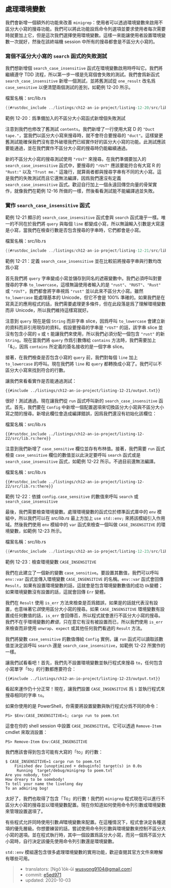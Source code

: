 ## 處理環境變數

我們會新增一個額外的功能來改善 `minigrep`：使用者可以透過環境變數來啟用不區分大小寫的搜尋功能。我們可以將此功能設爲命令列選項並要求使用者每次需要時就要加上它，但是這次我們選擇使用環境變數。這樣一來能讓使用者設置環境變數一次就好，然後在該終端機 session 中所有的搜尋都會是不區分大小寫的。

### 寫個不區分大小寫的 `search` 函式的失敗測試

我們想新增個 `search_case_insensitive` 函式在環境變數啟用時呼叫它。我們將繼續遵守 TDD 流程，所以第一步一樣是先寫個會失敗的測試。我們會爲新函式 `search_case_insensitive` 新增一個測試，並將舊測試從 `one_result` 改名爲 `case_sensitive` 以便清楚兩個測試的差別，如範例 12-20 所示。

<span class="filename">檔案名稱：src/lib.rs</span>

```rust
{{#rustdoc_include ../listings/ch12-an-io-project/listing-12-20/src/lib.rs:here}}
```

<span class="caption">範例 12-20：爲準備加入的不區分大小寫函式新增個失敗測試</span>

注意到我們也修改了舊測試 `contents`。我們新增了一行使用大寫 D 的 `"Duct tape."`，當我們以區分大小寫來搜尋時，就不會符合要搜尋的 `"duct"`。這樣變更舊測試能確保我們沒有意外破壞我們已經實作好的區分大小寫的功能。此測試應該要能通過，並在我們實作不區分大小寫的搜尋時仍能繼續通過。

新的不區分大小寫的搜尋測試使用 `"rUsT"` 來搜尋。在我們準備要加入的 `search_case_insensitive` 函式中，要搜尋的 `"rUsT"` 應該要能符合有大寫 R 的 `"Rust:"` 以及 `"Trust me."` 這幾行，就算兩者都與搜尋字串有不同的大小寫。這是我們的失敗測試而且它還無法編譯，因爲我們還沒有定義 `search_case_insensitive` 函式。歡迎自行加上一個永遠回傳空向量的骨架實作，就像我們在範例 12-16 所做的一樣，然後看看測試能不能編譯過並失敗。

### 實作 `search_case_insensitive` 函式

範例 12-21 顯示的 `search_case_insensitive` 函式會與 `search` 函式幾乎一樣。唯一的不同在於我們將 `query` 與每個 `line` 都變成小寫，所以無論輸入引數是大寫還是小寫，當我們在檢查行數是否包含搜尋的字串時，它們都會是小寫。

<span class="filename">檔案名稱：src/lib.rs</span>

```rust
{{#rustdoc_include ../listings/ch12-an-io-project/listing-12-21/src/lib.rs:here}}
```

<span class="caption">範例 12-21：定義 `search_case_insensitive` 並在比較前將搜尋字串與行數均改爲小寫</span>

首先我們將 `query` 字串變成小寫並儲存到同名的遮蔽變數中。我們必須呼叫對要搜尋的字串 `to_lowercase`，這樣無論使用者輸入的是 `"rust"`、`"RUST"`、`"Rust"` 或 `"rUsT"`，我們都會將字串視爲 `"rust"` 並以此來不區分大小寫。雖然 `to_lowercase` 能處理基本的 Unicode，但它不會是 100% 準確的。如果我們是在寫真正的應用程式的話，我們需要處理更多條件，但在此段落是爲了理解環境變數而非 Unicode，所以我們維持這樣寫就好。

注意到 `query` 現在是個 `String` 而非字串 slice，因爲呼叫 `to_lowercase` 會建立新的資料而非引用現存的資料。假設要搜尋的字串是 `"rUsT"` 的話，該字串 slice 並沒有包含小寫的 `u` 或 `t` 能讓我們來使用，所以我們必須分配一個包含 `"rust"` 的新 `String`。現在當我們將 `query` 作爲引數傳給 `contains` 方法時，我們需要加上「&」，因爲 `contains` 所定義的簽名接收的是一個字串 slice。

接著，在我們檢查是否包含小寫的 `query` 前，我們對每個 `line` 加上 `to_lowercase` 的呼叫。現在我們將 `line` 和 `query` 都轉換成小寫了。我們可以不區分大小寫來找到符合的行數。

讓我們來看看實作是否能通過測試：

```console
{{#include ../listings/ch12-an-io-project/listing-12-21/output.txt}}
```

很好！測試通過。現在讓我們從 `run` 函式呼叫新的 `search_case_insensitive` 函式。首先，我們要在 `Config` 中新增一個配置選項來切換區分大小寫與不區分大小寫之間的搜尋。新增此欄位會造成編譯錯誤，因爲我們還沒有初始化該欄位：

<span class="filename">檔案名稱：src/lib.rs</span>

```rust,ignore,does_not_compile
{{#rustdoc_include ../listings/ch12-an-io-project/listing-12-22/src/lib.rs:here}}
```

注意到我們新增了 `case_sensitive` 欄位並存有布林值。接著，我們需要 `run` 函式檢查 `case_sensitive` 欄位的數值並以此決定要呼叫 `search` 函式或是 `search_case_insensitive` 函式，如範例 12-22 所示。不過目前還無法編譯。

<span class="filename">檔案名稱：src/lib.rs</span>

```rust,ignore,does_not_compile
{{#rustdoc_include ../listings/ch12-an-io-project/listing-12-22/src/lib.rs:there}}
```

<span class="caption">範例 12-22：依據 `config.case_sensitive` 的數值來呼叫 `search` 或 `search_case_insensitive`</span>

最後，我們需要檢查環境變數。處理環境變數的函式位於標準函式庫中的 `env` 模組中，所以我們可以在 *src/lib.rs* 最上方加上 `use std::env;` 來將該模組引入作用域。然後我們使用 `env` 模組中的 `var` 函式來檢查一個叫做 `CASE_INSENSITIVE` 的環境變數，如範例 12-23 所示。

<span class="filename">檔案名稱：src/lib.rs</span>

```rust
{{#rustdoc_include ../listings/ch12-an-io-project/listing-12-23/src/lib.rs:here}}
```

<span class="caption">範例 12-23：檢查環境變數 `CASE_INSENSITIVE`</span>

我們在此建立了一個新的變數 `case_sensitive`。要設置其數值，我們可以呼叫 `env::var` 函式並傳入環境變數 `CASE_INSENSITIVE` 的名稱。`env::var` 函式會回傳 `Result`，如果有設置環境變數的話，這就會是包含環境變數數值的成功 `Ok`變體；如果環境變數沒有設置的話，這就會回傳 `Err` 變體。

我們在 `Result` 使用 `is_err` 方法來檢查是否爲錯誤，如果是的話就代表沒有設置，也意味著它*該*使用區分大小寫的搜尋。如果 `CASE_INSENSITIVE` 環境變數有設置成任何數值的話，`is_err` 會回傳否，所以程式就會進行不區分大小寫的搜尋。我們不在乎環境變數的*數值*，只在意它有沒有被設置而已，所以我們使用 `is_err` 來檢查而非使用 `unwrap`、`expect` 或其他任何我們看過的 `Result` 方法。

我們將變數  `case_sensitive` 的數值傳給 `Config` 實例，讓 `run` 函式可以讀取該數值並決定該呼叫 `search` 還是 `search_case_insensitive`，如範例 12-22 所實作的一樣。

讓我們試看看吧！首先，我們先不設置環境變數並執行程式來搜尋 `to`，任何包含小寫單字「to」的行數都應要符合：

```console
{{#include ../listings/ch12-an-io-project/listing-12-23/output.txt}}
```

看起來運作仍十分正常！現在，讓我們設置 `CASE_INSENSITIVE` 爲 `1` 並執行程式來搜尋相同的字串 `to`。

如果你使用的是 PowerShell，你需要將設置變數與執行程式分爲不同的命令：

```console
PS> $Env:CASE_INSENSITIVE=1; cargo run to poem.txt
```

這會在你的 shell session 中設置 `CASE_INSENSITIVE`。它可以透過 `Remove-Item` cmdlet 來取消設置：

```console
PS> Remove-Item Env:CASE_INSENSITIVE
```

我們應該會得到包含可能有大寫的「to」的行數：

<!-- manual-regeneration
cd listings/ch12-an-io-project/listing-12-23
CASE_INSENSITIVE=1 cargo run to poem.txt
can't extract because of the environment variable
-->

```console
$ CASE_INSENSITIVE=1 cargo run to poem.txt
    Finished dev [unoptimized + debuginfo] target(s) in 0.0s
     Running `target/debug/minigrep to poem.txt`
Are you nobody, too?
How dreary to be somebody!
To tell your name the livelong day
To an admiring bog!
```

太好了，我們也取得了包含「To」的行數！我們的 `minigrep` 程式現在可以進行不區分大小寫的搜尋並以環境變數配置。現在你知道如何使用命令列引數或環境變數來管理設置選項了。

有些程式允許同時使用引數*與*環境變數來配置。在這種情況下，程式會決定各種選項的優先層級。你想要練習的話，嘗試使用命令列引數與環境變數來控制不區分大小寫的選項。並在程式執行時，其中一個設置爲區分大小寫，而另一個爲不區分大小寫時，自行決定該優先使用命令列引數還是環境變數。

`std::env` 模組還包含很多處理環境變數的實用功能，歡迎查閱其官方文件來瞭解有哪些可用。

> - translators: [Ngô͘ Io̍k-ūi <wusyong9104@gmail.com>]
> - commit: [e5ed971](https://github.com/rust-lang/book/blob/e5ed97128302d5fa45dbac0e64426bc7649a558c/src/ch12-05-working-with-environment-variables.md)
> - updated: 2020-10-03
